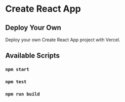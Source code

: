 # Create React App


## Deploy Your Own

Deploy your own Create React App project with Vercel.



## Available Scripts


### `npm start`



### `npm test`



### `npm run build`

